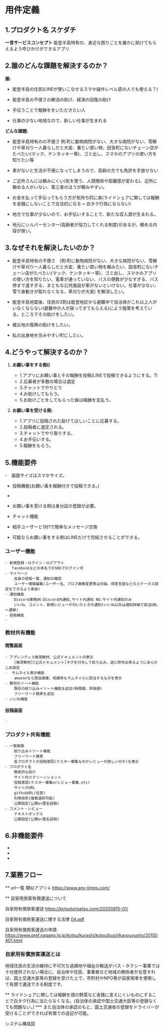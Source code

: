 # 用件定義


## 1.プロダクト名  スケダチ

**一言サービスコンセプト**
能登半島特有の、身近な困りごとを誰かに助けてもらえるよう呼びかけができるアプリ


## 2.誰のどんな課題を解決するのか？
**誰:**
- 能登半島の住民(LINEが使いこなせるスマホ操作レベル感の人でも使える？)

- 能登半島の不便さの解消の助け、経済の回復の助け

- 手伝うことで報酬ををいただきたい人

- 仕事の少ない地域なので、新しい仕事が生まれる


**どんな課題:**
- 能登半島特有のの不便さ
例:町に動物病院がない、大きな病院がない、雪解けや草刈り一人暮らしだと大変、重たい買い物、田舎町にないチェーン店がたべたい(マック、ケンタッキー等)、ゴミ出し、スマホのアプリの使い方を知りたい等
  
- 車がないと生活が不便になってしまうので、高齢の方でも免許を手放せない
  
- ご近所さんには頼みにくい(気を使う、人間関係や距離感が変わる)、近所に頼める人がいない、第三者のほうが頼みやすい。

- お金を払って手伝ってもらう方が気持ち的に楽(ライドシェアに関しては報酬を金銭にしないことで合法的になる = 白タク行為にならない)
  
- 地方で仕事が少ないので、お手伝いすることで、新たな収入源が生まれる。
  
- 地元にシルバーセンター(高齢者が協力してくれる制度)があるが、頼める内容が狭い。


## 3.なぜそれを解決したいのか？
- 能登半島特有の不便さ　(例:町に動物病院がない、大きな病院がない、雪解けや草刈り一人暮らしだと大変、重たい買い物を頼みたい、田舎町にないチェーン店がたべたい(マック、ケンタッキー等)、ゴミ出し、スマホのアプリの使い方を知りたい、電車が通っていない、バスの便数が少なすぎる、バス停まで遠すぎる、まともな公共施設が車がないといけない。仕事が少ない、雪で身動きが取れなくなる、草刈りが大変)
を解消したい。

- 能登半島地震後、住民の3割は能登地区から避難中で自治体がこれ以上人がいなくならない(避難中の人が戻ってきてもらえる)によう施策を考えている。ところでその助けをしたい。
- 被災地の復興の助けをしたい。
- 私の出身地を住みやすい町にしたい。

## 4.どうやって解決するのか？
1. **お願い事をする側()**
    - 1.アプリにお願い事とその報酬を投稿(LINEで投稿できるようにする。?)
    - 2.応募者が多数の場合は選定
    - 3.チャットでやりとり
    - 4.お助けしてもらう。
    - 5.お助けごとをしてもらった後は報酬を支払う。

2. **お願い事を受ける側:**
    - 1.アプリに投稿された助けてほしいことに応募する。
    - 2.投稿者に選定される。
    - 3.チャットでやり取りする。
    - 4.お手伝いする。
    - 5.報酬をもらう。
 


## 5.機能要件

-　画面サイズはスマホサイズ。 
- 投稿機能(お願い事を報酬付きで投稿できる。)
- 

- お願い事を受ける側は身分証の登録が必要。
- チャット機能
- 相手ユーザーと1対1で簡単なメッセージ交換
- 可能ならお願い事をする側はLINEだけで完結させることができる。


### ユーザー機能
    - 新規登録・ログイン・ログアウト
       facebookなどの本名でのSNSでログイン可
    - マイページ
        自身の投稿一覧、通知の確認
        ユーザー情報編集(ユーザー名、プロフ画像変更等は勿論、得意言語などのステータス設定をできるよう実装)
    - 通知機能
        Discord連携OK:Discord内通知,サイト内通知 NG:サイト内通知のみ
        いいね、コメント、新規レビューが付いたときの通知(いいね以外は通知詳細で該当URLへ遷移)
    - 投稿機能
    - 

### 教材共有機能
#### 閲覧画面
    - アプレンティス推奨教材、公式ドキュメントの表示
        [推奨教材][公式ドキュメント]タグを付与して絞り込み、逆に除外出来るようにあらかじめ設定      
    -  サムネイル表示機能
        amazonなら商品画像、他媒体もサムネイルに該当するものを表示
    - 教材のソート機能
        既存の絞り込み＋ソート機能を追加(時間順、評価順)
        フリーワード検索を追加
    - いいね機能

#### 投稿画面
    - 

### プロダクト共有機能
    - 一覧画面
        絞り込み＋ソート機能
        フリーワード検索
        各プロダクトの投稿意図(テスター募集なのかレビューが欲しいのか)を表示
    - プロダクト名
        簡易的な紹介
        サイト内スクリーンショット
        投稿意図(テスター募集orレビュー募集,etc)
        サイトのURL
        githubURL(任意)
        利用技術(複数選択可能)
        公開設定(公開or匿名投稿)
    - コメント・レビュー
        テキストボックス
        公開設定(公開or匿名投稿) 











## 6.非機能要件
- 
- 
- 

## 7.業務フロー








** url一覧
類似アプリ↓
https://www.any-times.com/

** 自家用旅客有償運送について

自家用有償旅客運送
https://kotsutorisetsu.com/20200815-01/

自家用有償旅客運送に関する法律
[04.pdf](https://github.com/user-attachments/files/18315536/04.pdf)

自家用有償旅客運送の申請
https://www.pref.nagano.lg.jp/kotsu/kurashi/kotsu/bus/jikayouyusho/20150401.html

### 自家用有償旅客運送とは
地域住民の生活の維持に不可欠な過疎地や福祉の輸送がバス・タクシー事業では十分提供されない場合に、自治体や住民、事業者など地域の関係者が合意すれば、国土交通大臣等の登録を受けた上で、市町村やNPO等が自家用車を使用して有償で運送できる制度です。

** ライドシェアに関しては報酬を畑の野菜など金銭に変えにくいものにすることで白タク行為に当たらなくなる。(自治体の承認や国土交通大臣等の登録なくても問題ない。)
*** また自治体の承認のもと、国土交通省の登録をドライバーが受けることができれば有償での送迎が可能。









システム構成図




